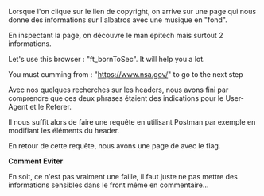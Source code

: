 Lorsque l'on clique sur le lien de copyright, on arrive sur une page qui nous donne des informations sur l'albatros avec une musique en "fond".

En inspectant la page, on découvre le man epitech mais surtout 2 informations.

Let's use this browser : "ft_bornToSec". It will help you a lot.

You must cumming from : "https://www.nsa.gov/" to go to the next step

Avec nos quelques recherches sur les headers, nous avons fini par comprendre que ces deux phrases étaient des indications pour le User-Agent et le Referer.

Il nous suffit alors de faire une requête en utilisant Postman par exemple en modifiant les éléments du header.

En retour de cette requête, nous avons une page de avec le flag.

**Comment Eviter**

En soit, ce n'est pas vraiment une faille, il faut juste ne pas mettre des informations sensibles dans le front même en commentaire...
